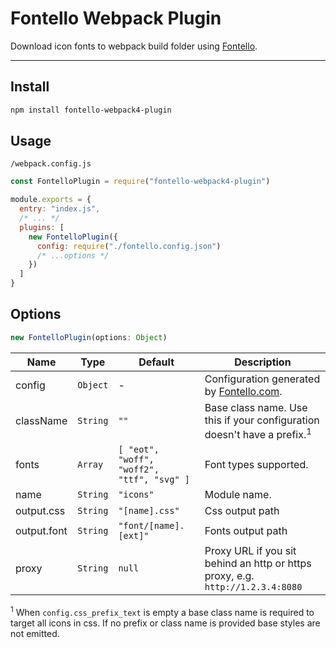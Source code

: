 # Fontello Webpack Plugin

Download icon fonts to webpack build folder using [Fontello](http://fontello.com).

---

## Install

```bash
npm install fontello-webpack4-plugin
```

## Usage

`/webpack.config.js`
```js
const FontelloPlugin = require("fontello-webpack4-plugin")

module.exports = {
  entry: "index.js",
  /* ... */
  plugins: [
    new FontelloPlugin({
      config: require("./fontello.config.json")
      /* ...options */
    })
  ]
}
```

## Options

```js
new FontelloPlugin(options: Object)
```

|Name|Type|Default|Description|
|----|----|-------|-----------|
|config|`Object`|-|Configuration generated by [Fontello.com](http://fontello.com).
|className|`String`|`""`|Base class name. Use this if your configuration doesn't have a prefix.<sup>1</sup>
|fonts|`Array`|`[ "eot", "woff", "woff2", "ttf", "svg" ]`|Font types supported.
|name|`String`|`"icons"`|Module name.
|output.css|`String`|`"[name].css"`|Css output path
|output.font|`String`|`"font/[name].[ext]"`|Fonts output path
|proxy|`String`|`null`|Proxy URL if you sit behind an http or https proxy, e.g. `http://1.2.3.4:8080`|

<sup>1</sup> When `config.css_prefix_text` is empty a base class name is required to target all icons in css. If no prefix or class name is provided base styles are not emitted.
